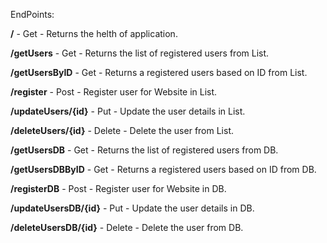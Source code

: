 EndPoints:

**/** 					    - Get		- Returns the helth of application.

**/getUsers**			    - Get		- Returns the list of registered users from List.

**/getUsersByID**		    - Get		- Returns a registered users based on ID from List.

**/register**			    - Post		- Register user for Website in List.

**/updateUsers/{id}**	    - Put		- Update the user details in List.

**/deleteUsers/{id}**	    - Delete	- Delete the user from List.

**/getUsersDB**			    - Get		- Returns the list of registered users from DB.

**/getUsersDBByID**		    - Get		- Returns a registered users based on ID from DB.

**/registerDB**			    - Post		- Register user for Website in DB.

**/updateUsersDB/{id}**	    - Put		- Update the user details in DB.

**/deleteUsersDB/{id}**	    - Delete	- Delete the user from DB.

